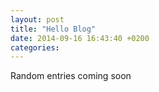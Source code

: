 ```yaml
---
layout: post
title: "Hello Blog"
date: 2014-09-16 16:43:40 +0200
categories:
---
```


Random entries coming soon
